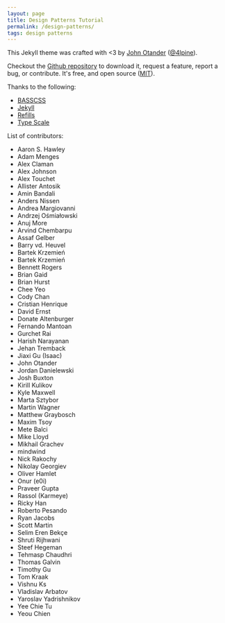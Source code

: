 ```yaml
---
layout: page
title: Design Patterns Tutorial
permalink: /design-patterns/
tags: design patterns
---
```


This Jekyll theme was crafted with <3 by [John Otander](http://johnotander.com)
([@4lpine](https://twitter.com/4lpine)).

Checkout the [Github repository](https://github.com/johnotander/pixyll) to download it,
request a feature, report a bug, or contribute. It's free, and open source
([MIT](http://opensource.org/licenses/MIT)).

Thanks to the following:

* [BASSCSS](http://basscss.com)
* [Jekyll](http://jekyllrb.com)
* [Refills](http://refills.bourbon.io/)
* [Type Scale](http://type-scale.com/)

List of contributors:

- Aaron S. Hawley
- Adam Menges
- Alex Claman
- Alex Johnson
- Alex Touchet
- Allister Antosik
- Amin Bandali
- Anders Nissen
- Andrea Margiovanni
- Andrzej Ośmiałowski
- Anuj More
- Arvind Chembarpu
- Assaf Gelber
- Barry vd. Heuvel
- Bartek Krzemień
- Bartek Krzemień
- Bennett Rogers
- Brian Gaid
- Brian Hurst
- Chee Yeo
- Cody Chan
- Cristian Henrique
- David Ernst
- Donate Altenburger
- Fernando Mantoan
- Gurchet Rai
- Harish Narayanan
- Jehan Tremback
- Jiaxi Gu (Isaac)
- John Otander
- Jordan Danielewski
- Josh Buxton
- Kirill Kulikov
- Kyle Maxwell
- Marta Sztybor
- Martin Wagner
- Matthew Graybosch
- Maxim Tsoy
- Mete Balci
- Mike Lloyd
- Mikhail Grachev
- mindwind
- Nick Rakochy
- Nikolay Georgiev
- Oliver Hamlet
- Onur (e0i)
- Praveer Gupta
- Rassol (Karmeye)
- Ricky Han
- Roberto Pesando
- Ryan Jacobs
- Scott Martin
- Selim Eren Bekçe
- Shruti Rijhwani
- Steef Hegeman
- Tehmasp Chaudhri
- Thomas Galvin
- Timothy Gu
- Tom Kraak
- Vishnu Ks
- Vladislav Arbatov
- Yaroslav Yadrishnikov
- Yee Chie Tu
- Yeou Chien
